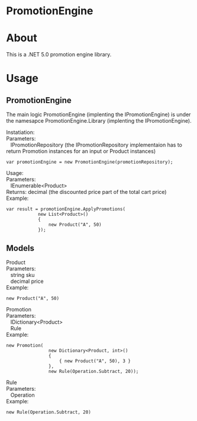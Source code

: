 # PromotionEngine

# About

This is a .NET 5.0 promotion engine library.

# Usage

## PromotionEngine

The main logic PromotionEngine (implenting the IPromotionEngine) is under the namesapce PromotionEngine.Library (implenting the IPromotionEngine).

Instatiation:<br />
Parameters:<br />
&nbsp;&nbsp;&nbsp;IPromotionRepository (the IPromotionRepository implementaion has to return Promotion instances for an input or Product instances)
```
var promotionEngine = new PromotionEngine(promotionRepository);
```
Usage:<br />
Parameters:<br />
&nbsp;&nbsp;&nbsp;IEnumerable\<Product\><br />
Returns: decimal (the discounted price part of the total cart price)<br />
Example:<br />
```
var result = promotionEngine.ApplyPromotions(
            new List<Product>()
            {
                new Product("A", 50)
            });
```

## Models

Product<br />
Parameters:<br />
&nbsp;&nbsp;&nbsp;string sku<br />
&nbsp;&nbsp;&nbsp;decimal price<br />
Example:<br />
```
new Product("A", 50)
```

Promotion<br />
Parameters:<br />
&nbsp;&nbsp;&nbsp;IDictionary\<Product\><br />
&nbsp;&nbsp;&nbsp;Rule<br />
Example:
```
new Promotion(
                new Dictionary<Product, int>()
                {
                    { new Product("A", 50), 3 }
                },
                new Rule(Operation.Subtract, 20));
```

Rule<br />
Parameters:<br />
&nbsp;&nbsp;&nbsp;Operation<br />
Example:<br />
```
new Rule(Operation.Subtract, 20)
```
